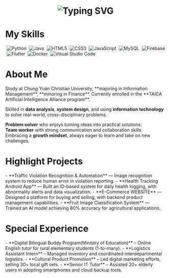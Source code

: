 <h1 align="center">
  <img src="https://readme-typing-svg.vercel.app/?font=Fira+Code&size=20&pause=1000&color=4FC3F7&width=700&lines=Hey+,+this+is+Hailey+Chou+!+Welcome+to+my+place+!" alt="Typing SVG" />
</h1>

<h1> My Skills  </h1>

&nbsp;![Python](https://img.shields.io/badge/Python-3776AB?style=flat-square&logo=python&logoColor=white) 
&nbsp;![Java](https://img.shields.io/badge/Java-007396?style=flat-square&logo=java&logoColor=white) 
&nbsp;![HTML5](https://img.shields.io/badge/HTML5-E34F26?style=flat-square&logo=html5&logoColor=white) 
&nbsp;![CSS3](https://img.shields.io/badge/CSS3-1572B6?style=flat-square&logo=css3&logoColor=white) 
&nbsp;![JavaScript](https://img.shields.io/badge/JavaScript-F7DF1E?style=flat-square&logo=javascript&logoColor=black) 
&nbsp;![MySQL](https://img.shields.io/badge/MySQL-4479A1?style=flat-square&logo=mysql&logoColor=white) 
&nbsp;![Firebase](https://img.shields.io/badge/Firebase-FFCA28?style=flat-square&logo=firebase&logoColor=black) 
&nbsp;![Flutter](https://img.shields.io/badge/Flutter-02569B?style=flat-square&logo=flutter&logoColor=white) 
&nbsp;![Docker](https://img.shields.io/badge/Docker-2496ED?style=flat-square&logo=docker&logoColor=white) 
&nbsp;![Visual Studio Code](https://img.shields.io/badge/VS_Code-007ACC?style=flat-square&logo=visualstudiocode&logoColor=white)



## 
<h1>About Me </h1>
Study at Chung Yuan Christian University, **majoring in Information Management**, **minoring in Finance**.  
Currently enrolled in the **TAICA Artificial Intelligence Alliance program**.

Skilled in **data analysis**, **system design**, and using **information technology** to solve real-world, cross-disciplinary problems.

**Problem solver** who enjoys turning ideas into practical solutions.  
**Team worker** with strong communication and collaboration skills.  
Embracing a **growth mindset**, always eager to learn and take on new challenges.

## 
<h1> Highlight Projects </h1>
-  **Traffic Violation Recognition & Automation** — Image recognition system to reduce human error in violation reporting.
-  **Health Tracking Android App** — Built an ID-based system for daily health logging, with abnormality alerts and data visualization. 
-  **E-Commerce WEBSITE** —  Designed a platform for buying and selling, with backend product management capabilities.
-  **Fruit Image Classification System** — Trained an AI model achieving 80% accuracy for agricultural applications.

## 
<h1> Special Experience  </h1>
-  **Digital Bilingual Buddy Program(Ministry of Education)** – Online English tutor for rural elementary students (1-to-many). 
-  **Logistics Assistant Intern** – Managed inventory and coordinated interdepartmental logistics. 
-  **Cultural Product Promotion** – Led digital marketing efforts, selling 30+ local gift sets. 
-  **Senior IT Tutor** – Assisted 20+ elderly users in adopting smartphones and cloud backup tools.





